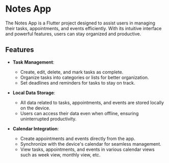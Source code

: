 # Notes App

The Notes App is a Flutter project designed to assist users in managing their tasks, appointments, and events efficiently. With its intuitive interface and powerful features, users can stay organized and productive.

## Features

- **Task Management**:  
  - Create, edit, delete, and mark tasks as complete.
  - Organize tasks into categories or lists for better organization.
  - Set deadlines and reminders for tasks to stay on track.

- **Local Data Storage**:  
  - All data related to tasks, appointments, and events are stored locally on the device.
  - Users can access their data even when offline, ensuring uninterrupted productivity.

- **Calendar Integration**:  
  - Create appointments and events directly from the app.
  - Synchronize with the device's calendar for seamless management.
  - View tasks, appointments, and events in various calendar views such as week view, monthly view, etc.
